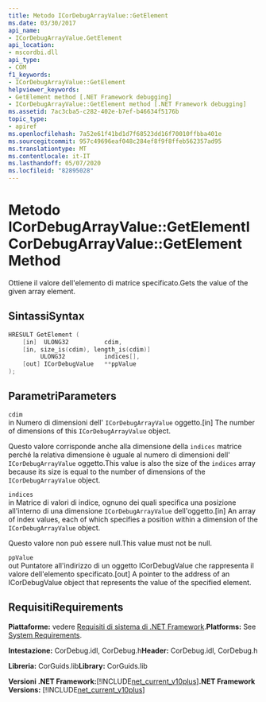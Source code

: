 ```yaml
---
title: Metodo ICorDebugArrayValue::GetElement
ms.date: 03/30/2017
api_name:
- ICorDebugArrayValue.GetElement
api_location:
- mscordbi.dll
api_type:
- COM
f1_keywords:
- ICorDebugArrayValue::GetElement
helpviewer_keywords:
- GetElement method [.NET Framework debugging]
- ICorDebugArrayValue::GetElement method [.NET Framework debugging]
ms.assetid: 7ac3cba5-c282-402e-b7ef-b46634f5176b
topic_type:
- apiref
ms.openlocfilehash: 7a52e61f41bd1d7f68523dd16f70010ffbba401e
ms.sourcegitcommit: 957c49696eaf048c284ef8f9f8ffeb562357ad95
ms.translationtype: MT
ms.contentlocale: it-IT
ms.lasthandoff: 05/07/2020
ms.locfileid: "82895028"
---
```

# <a name="icordebugarrayvaluegetelement-method"></a><span data-ttu-id="17efb-102">Metodo ICorDebugArrayValue::GetElement</span><span class="sxs-lookup"><span data-stu-id="17efb-102">ICorDebugArrayValue::GetElement Method</span></span>
<span data-ttu-id="17efb-103">Ottiene il valore dell'elemento di matrice specificato.</span><span class="sxs-lookup"><span data-stu-id="17efb-103">Gets the value of the given array element.</span></span>  
  
## <a name="syntax"></a><span data-ttu-id="17efb-104">Sintassi</span><span class="sxs-lookup"><span data-stu-id="17efb-104">Syntax</span></span>  
  
```cpp  
HRESULT GetElement (  
    [in]  ULONG32          cdim,  
    [in, size_is(cdim), length_is(cdim)]
         ULONG32           indices[],  
    [out] ICorDebugValue   **ppValue  
);  
```  
  
## <a name="parameters"></a><span data-ttu-id="17efb-105">Parametri</span><span class="sxs-lookup"><span data-stu-id="17efb-105">Parameters</span></span>  
 `cdim`  
 <span data-ttu-id="17efb-106">in Numero di dimensioni dell' `ICorDebugArrayValue` oggetto.</span><span class="sxs-lookup"><span data-stu-id="17efb-106">[in] The number of dimensions of this `ICorDebugArrayValue` object.</span></span>  
  
 <span data-ttu-id="17efb-107">Questo valore corrisponde anche alla dimensione della `indices` matrice perché la relativa dimensione è uguale al numero di dimensioni dell' `ICorDebugArrayValue` oggetto.</span><span class="sxs-lookup"><span data-stu-id="17efb-107">This value is also the size of the `indices` array because its size is equal to the number of dimensions of the `ICorDebugArrayValue` object.</span></span>  
  
 `indices`  
 <span data-ttu-id="17efb-108">in Matrice di valori di indice, ognuno dei quali specifica una posizione all'interno di una dimensione `ICorDebugArrayValue` dell'oggetto.</span><span class="sxs-lookup"><span data-stu-id="17efb-108">[in] An array of index values, each of which specifies a position within a dimension of the `ICorDebugArrayValue` object.</span></span>  
  
 <span data-ttu-id="17efb-109">Questo valore non può essere null.</span><span class="sxs-lookup"><span data-stu-id="17efb-109">This value must not be null.</span></span>  
  
 `ppValue`  
 <span data-ttu-id="17efb-110">out Puntatore all'indirizzo di un oggetto ICorDebugValue che rappresenta il valore dell'elemento specificato.</span><span class="sxs-lookup"><span data-stu-id="17efb-110">[out] A pointer to the address of an ICorDebugValue object that represents the value of the specified element.</span></span>  
  
## <a name="requirements"></a><span data-ttu-id="17efb-111">Requisiti</span><span class="sxs-lookup"><span data-stu-id="17efb-111">Requirements</span></span>  
 <span data-ttu-id="17efb-112">**Piattaforme:** vedere [Requisiti di sistema di .NET Framework](../../get-started/system-requirements.md).</span><span class="sxs-lookup"><span data-stu-id="17efb-112">**Platforms:** See [System Requirements](../../get-started/system-requirements.md).</span></span>  
  
 <span data-ttu-id="17efb-113">**Intestazione:** CorDebug.idl, CorDebug.h</span><span class="sxs-lookup"><span data-stu-id="17efb-113">**Header:** CorDebug.idl, CorDebug.h</span></span>  
  
 <span data-ttu-id="17efb-114">**Libreria:** CorGuids.lib</span><span class="sxs-lookup"><span data-stu-id="17efb-114">**Library:** CorGuids.lib</span></span>  
  
 <span data-ttu-id="17efb-115">**Versioni .NET Framework:**[!INCLUDE[net_current_v10plus](../../../../includes/net-current-v10plus-md.md)]</span><span class="sxs-lookup"><span data-stu-id="17efb-115">**.NET Framework Versions:** [!INCLUDE[net_current_v10plus](../../../../includes/net-current-v10plus-md.md)]</span></span>
